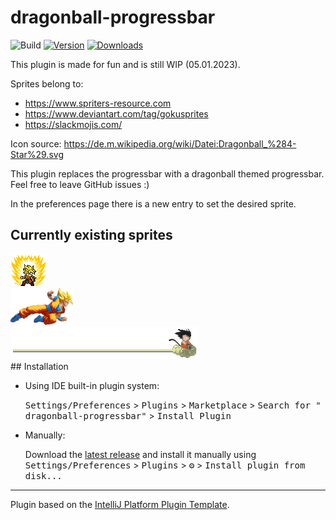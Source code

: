 # dragonball-progressbar

![Build](https://github.com/egeinanc/dragonball-progressbar/workflows/Build/badge.svg)
[![Version](https://img.shields.io/jetbrains/plugin/v/19789.svg)](https://plugins.jetbrains.com/plugin/19789)
[![Downloads](https://img.shields.io/jetbrains/plugin/d/19789.svg)](https://plugins.jetbrains.com/plugin/19789)

This plugin is made for fun and is still WIP (05.01.2023).

Sprites belong to:

* https://www.spriters-resource.com
* https://www.deviantart.com/tag/gokusprites
* https://slackmojis.com/

Icon source: https://de.m.wikipedia.org/wiki/Datei:Dragonball_%284-Star%29.svg


<!-- Plugin description -->
This plugin replaces the progressbar with a dragonball themed progressbar. Feel free to leave GitHub issues :)

In the preferences page there is a new entry to set the desired sprite.

<!-- Plugin description end -->

## Currently existing sprites

<div>
<img src='src/main/resources/goku_ki.gif' width='58'>
</div>
<div>
<img src='src/main/resources/flying_goku.png' width='100'>
</div>
<div>
<img src='src/main/resources/jindujun.png' width='300'>
</div>
## Installation

- Using IDE built-in plugin system:

  <kbd>Settings/Preferences</kbd> > <kbd>Plugins</kbd> > <kbd>Marketplace</kbd> > <kbd>Search for "
  dragonball-progressbar"</kbd> >
  <kbd>Install Plugin</kbd>

- Manually:

  Download the [latest release](https://plugins.jetbrains.com/plugin/19789-dragonball-progress-bar/versions) and install it
  manually
  using
  <kbd>Settings/Preferences</kbd> > <kbd>Plugins</kbd> > <kbd>⚙️</kbd> > <kbd>Install plugin from disk...</kbd>

---
Plugin based on the [IntelliJ Platform Plugin Template][template].

[template]: https://github.com/JetBrains/intellij-platform-plugin-template
